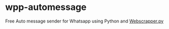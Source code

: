 # wpp-automessage
Free Auto message sender for Whatsapp using Python and [Webscrapper.py](https://github.com/diogoJoseFreitas/webscrapper)
